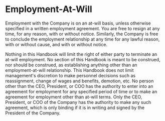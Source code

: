 # Employment-At-Will

Employment with the Company is on an at-will basis, unless otherwise
specified in a written employment agreement. You are free to resign at
any time, for any reason, with or without notice. Similarly, the Company
is free to conclude the employment relationship at any time for any
lawful reason, with or without cause, and with or without notice.

Nothing in this Handbook will limit the right of either party to
terminate an at-will employment. No section of this Handbook is meant to
be construed, nor should be construed, as establishing anything other
than an employment-at-will relationship. This Handbook does not limit
management's discretion to make personnel decisions such as
reassignment, change of wages and benefits, demotion, etc. No person
other than the CEO, President, or COO has the authority to enter into an
agreement for employment for any specified period of time or to make an
agreement for employment other than at-will terms. Only the CEO,
President, or COO of the Company has the authority to make any such
agreement, which is only binding if it is in writing and signed by the President of the Company.
